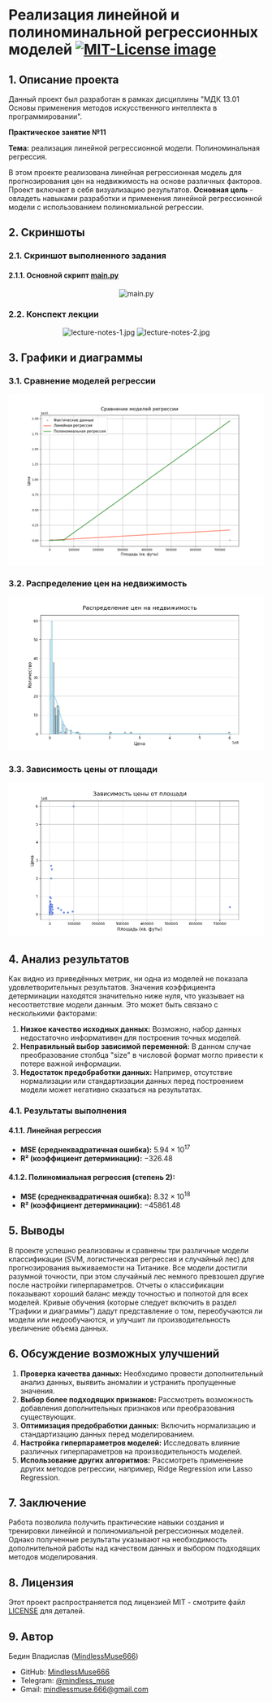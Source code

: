 # Реализация линейной и полиноминальной регрессионных моделей <a href="https://opensource.org/licenses/MIT"><img src="https://img.shields.io/badge/License-MIT-yellow.svg" alt="MIT-License image"></a>

## 1. Описание проекта
Данный проект был разработан в рамках дисциплины "МДК 13.01 Основы применения методов искусственного интеллекта в программировании".

**Практическое занятие №11**

**Тема:** реализация линейной регрессионной модели. Полиноминальная регрессия.

В этом проекте реализована линейная регрессионная модель для прогнозирования цен на недвижимость на основе различных факторов. Проект включает в себя визуализацию результатов. 
**Основная цель** - овладеть навыками разработки и применения линейной регрессионной модели с использованием полиномиальной регрессии.

## 2. Скриншоты
### 2.1. Скриншот выполненного задания
#### 2.1.1. Основной скрипт [main.py](src/main.py)
<p align="center">
  <img src="" alt="main.py">
</p>

### 2.2. Конспект лекции
<p align="center">
  <img src="report\lecture-notes\lecture-notes-1.jpg" alt="lecture-notes-1.jpg">
  <img src="report\lecture-notes\lecture-notes-2.jpg" alt="lecture-notes-2.jpg">
</p>

## 3. Графики и диаграммы
### 3.1. Сравнение моделей регрессии
<p align="center">
  <img src="plots/model_comparison.png" alt="model_comparison">
</p>

### 3.2. Распределение цен на недвижимость
<p align="center">
  <img src="plots/price_distribution.png" alt="price_distribution">
</p>

### 3.3. Зависимость цены от площади
<p align="center">
  <img src="plots/size_vs_price.png" alt="size_vs_price">
</p>

## 4. Анализ результатов
Как видно из приведённых метрик, ни одна из моделей не показала удовлетворительных результатов. Значения коэффициента детерминации находятся значительно ниже нуля, что указывает на несоответствие модели данным. Это может быть связано с несколькими факторами:

1. **Низкое качество исходных данных:** Возможно, набор данных недостаточно информативен для построения точных моделей.
2. **Неправильный выбор зависимой переменной:** В данном случае преобразование столбца "size" в числовой формат могло привести к потере важной информации.
3. **Недостаток предобработки данных:** Например, отсутствие нормализации или стандартизации данных перед построением модели может негативно сказаться на результатах.

### 4.1. Результаты выполнения

#### 4.1.1. Линейная регрессия
- **MSE (среднеквадратичная ошибка):** $5.94 \times 10^{17}$
- **R² (коэффициент детерминации):** $-326.48$

#### 4.1.2. Полиномиальная регрессия (степень 2):
- **MSE (среднеквадратичная ошибка):** $8.32 \times 10^{18}$
- **R² (коэффициент детерминации):** $-45861.48$

## 5. Выводы
В проекте успешно реализованы и сравнены три различные модели классификации (SVM, логистическая регрессия и случайный лес) для прогнозирования выживаемости на Титанике. Все модели достигли разумной точности, при этом случайный лес немного превзошел другие после настройки гиперпараметров. Отчеты о классификации показывают хороший баланс между точностью и полнотой для всех моделей. Кривые обучения (которые следует включить в раздел "Графики и диаграммы") дадут представление о том, переобучаются ли модели или недообучаются, и улучшит ли производительность увеличение объема данных.

## 6. Обсуждение возможных улучшений
1. **Проверка качества данных:** Необходимо провести дополнительный анализ данных, выявить аномалии и устранить пропущенные значения.
2. **Выбор более подходящих признаков:** Рассмотреть возможность добавления дополнительных признаков или преобразования существующих.
3. **Оптимизация предобработки данных:** Включить нормализацию и стандартизацию данных перед моделированием.
4. **Настройка гиперпараметров моделей:** Исследовать влияние различных гиперпараметров на производительность моделей.
5. **Использование других алгоритмов:** Рассмотреть применение других методов регрессии, например, Ridge Regression или Lasso Regression.

## 7. Заключение
Работа позволила получить практические навыки создания и тренировки линейной и полиномиальной регрессионных моделей. Однако полученные результаты указывают на необходимость дополнительной работы над качеством данных и выбором подходящих методов моделирования.

## 8. Лицензия
Этот проект распространяется под лицензией MIT - смотрите файл [LICENSE](LICENSE) для деталей.

## 9. Автор
Бедин Владислав ([MindlessMuse666](https://github.com/MindlessMuse666))

* GitHub: [MindlessMuse666](https://github.com/MindlessMuse666 "Владислав: https://github.com/MindlessMuse666")
* Telegram: [@mindless_muse](t.me/mindless_muse)
* Gmail: [mindlessmuse.666@gmail.com](mindlessmuse.666@gmail.com)